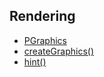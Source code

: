 ## Rendering

<!-- Ignored those functions for now,
    since can't run code example in :
    http://processing.org/reference/createGraphics_.html  -->

* [PGraphics](http://processing.org/reference/PGraphics/)
* [createGraphics()](http://processing.org/reference/createGraphics_.html)
* [hint()](http://processing.org/reference/hint_.html)
